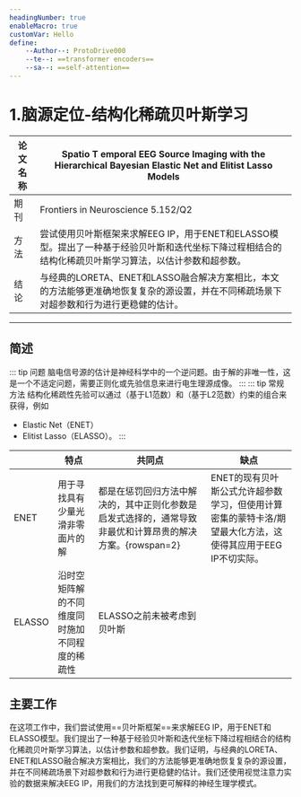 ```yaml
---
headingNumber: true
enableMacro: true
customVar: Hello
define:
    --Author--: ProtoDrive000
    --te--: ==transformer encoders==
    --sa--: ==self-attention==
---
```

# 1.脑源定位-结构化稀疏贝叶斯学习


| 论文名称 | Spatio T emporal EEG Source Imaging with the Hierarchical Bayesian Elastic Net and Elitist Lasso Models|
| -- | -- | 
| 期刊 |Frontiers in Neuroscience 5.152/Q2|
| 方法 |尝试使用贝叶斯框架来求解EEG IP，用于ENET和ELASSO模型。提出了一种基于经验贝叶斯和迭代坐标下降过程相结合的结构化稀疏贝叶斯学习算法，以估计参数和超参数。|
| 结论 |与经典的LORETA、ENET和LASSO融合解决方案相比，本文的方法能够更准确地恢复复杂的源设置，并在不同稀疏场景下对超参数和行为进行更稳健的估计。|

---
## 简述
::: tip 问题
脑电信号源的估计是神经科学中的一个逆问题。由于解的非唯一性，这是一个不适定问题，需要正则化或先验信息来进行电生理源成像。
:::
::: tip 常规方法
结构化稀疏性先验可以通过（基于L1范数）和（基于L2范数）约束的组合来获得，例如
- Elastic Net（ENET）
- Elitist Lasso（ELASSO）。
:::

|   | 特点 | 共同点 | 缺点 |
| -- | -- | -- | -- |
| ENET | 用于寻找具有少量光滑非零面片的解 | 都是在惩罚回归方法中解决的，其中正则化参数是启发式选择的，通常导致非最优和计算昂贵的解决方案。{rowspan=2}|ENET的现有贝叶斯公式允许超参数学习，但使用计算密集的蒙特卡洛/期望最大化方法，这使得其应用于EEG IP不切实际。|
|ELASSO| 沿时空矩阵解的不同维度同时施加不同程度的稀疏性|ELASSO之前未被考虑到贝叶斯|

## 主要工作
在这项工作中，我们尝试使用==贝叶斯框架==来求解EEG IP，用于ENET和ELASSO模型。我们提出了一种基于经验贝叶斯和迭代坐标下降过程相结合的结构化稀疏贝叶斯学习算法，以估计参数和超参数。我们证明，与经典的LORETA、ENET和LASSO融合解决方案相比，我们的方法能够更准确地恢复复杂的源设置，并在不同稀疏场景下对超参数和行为进行更稳健的估计。我们还使用视觉注意力实验的数据来解决EEG IP，用我们的方法找到更可解释的神经生理学模式。


